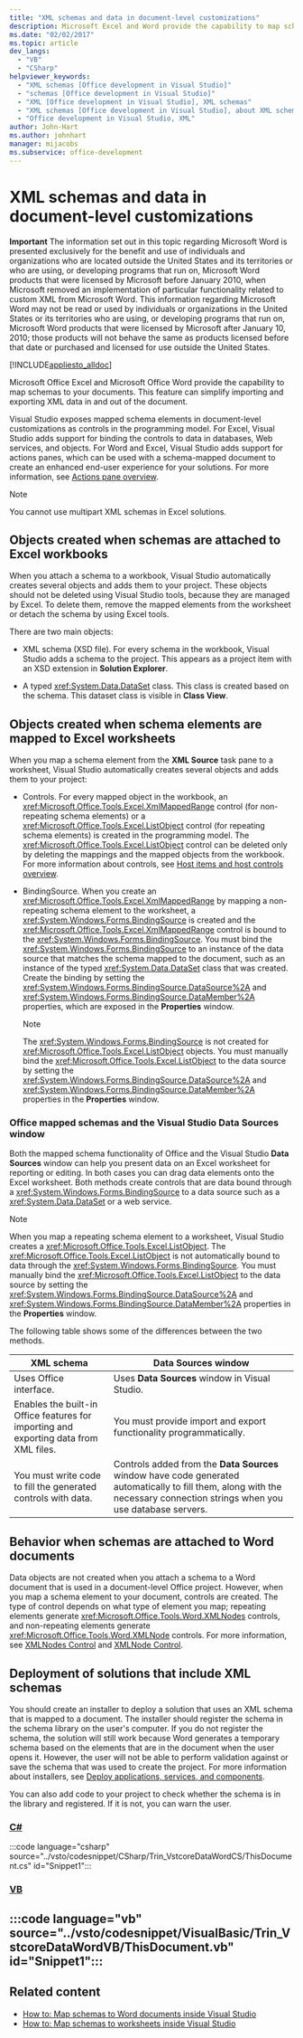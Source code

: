 ```yaml
---
title: "XML schemas and data in document-level customizations"
description: Microsoft Excel and Word provide the capability to map schemas to your documents and can simplify importing and exporting XML data in and out of the document.
ms.date: "02/02/2017"
ms.topic: article
dev_langs:
  - "VB"
  - "CSharp"
helpviewer_keywords:
  - "XML schemas [Office development in Visual Studio]"
  - "schemas [Office development in Visual Studio]"
  - "XML [Office development in Visual Studio], XML schemas"
  - "XML schemas [Office development in Visual Studio], about XML schemas and data"
  - "Office development in Visual Studio, XML"
author: John-Hart
ms.author: johnhart
manager: mijacobs
ms.subservice: office-development
---
```

# XML schemas and data in document-level customizations

  **Important** The information set out in this topic regarding Microsoft Word is presented exclusively for the benefit and use of individuals and organizations who are located outside the United States and its territories or who are using, or developing programs that run on, Microsoft Word products that were licensed by Microsoft before January 2010, when Microsoft removed an implementation of particular functionality related to custom XML from Microsoft Word. This information regarding Microsoft Word may not be read or used by individuals or organizations in the United States or its territories who are using, or developing programs that run on, Microsoft Word products that were licensed by Microsoft after January 10, 2010; those products will not behave the same as products licensed before that date or purchased and licensed for use outside the United States.

 [!INCLUDE[appliesto_alldoc](../vsto/includes/appliesto-alldoc-md.md)]

 Microsoft Office Excel and Microsoft Office Word provide the capability to map schemas to your documents. This feature can simplify importing and exporting XML data in and out of the document.

 Visual Studio exposes mapped schema elements in document-level customizations as controls in the programming model. For Excel, Visual Studio adds support for binding the controls to data in databases, Web services, and objects. For Word and Excel, Visual Studio adds support for actions panes, which can be used with a schema-mapped document to create an enhanced end-user experience for your solutions. For more information, see [Actions pane overview](../vsto/actions-pane-overview.md).

> [!NOTE]
> You cannot use multipart XML schemas in Excel solutions.

## Objects created when schemas are attached to Excel workbooks
 When you attach a schema to a workbook, Visual Studio automatically creates several objects and adds them to your project. These objects should not be deleted using Visual Studio tools, because they are managed by Excel. To delete them, remove the mapped elements from the worksheet or detach the schema by using Excel tools.

 There are two main objects:

- XML schema (XSD file). For every schema in the workbook, Visual Studio adds a schema to the project. This appears as a project item with an XSD extension in **Solution Explorer**.

- A typed <xref:System.Data.DataSet> class. This class is created based on the schema. This dataset class is visible in **Class View**.

## Objects created when schema elements are mapped to Excel worksheets
 When you map a schema element from the **XML Source** task pane to a worksheet, Visual Studio automatically creates several objects and adds them to your project:

- Controls. For every mapped object in the workbook, an <xref:Microsoft.Office.Tools.Excel.XmlMappedRange> control (for non-repeating schema elements) or a <xref:Microsoft.Office.Tools.Excel.ListObject> control (for repeating schema elements) is created in the programming model. The <xref:Microsoft.Office.Tools.Excel.ListObject> control can be deleted only by deleting the mappings and the mapped objects from the workbook. For more information about controls, see [Host items and host controls overview](../vsto/host-items-and-host-controls-overview.md).

- BindingSource. When you create an <xref:Microsoft.Office.Tools.Excel.XmlMappedRange> by mapping a non-repeating schema element to the worksheet, a <xref:System.Windows.Forms.BindingSource> is created and the <xref:Microsoft.Office.Tools.Excel.XmlMappedRange> control is bound to the <xref:System.Windows.Forms.BindingSource>. You must bind the <xref:System.Windows.Forms.BindingSource> to an instance of the data source that matches the schema mapped to the document, such as an instance of the typed <xref:System.Data.DataSet> class that was created. Create the binding by setting the <xref:System.Windows.Forms.BindingSource.DataSource%2A> and <xref:System.Windows.Forms.BindingSource.DataMember%2A> properties, which are exposed in the **Properties** window.

    > [!NOTE]
    > The <xref:System.Windows.Forms.BindingSource> is not created for <xref:Microsoft.Office.Tools.Excel.ListObject> objects. You must manually bind the <xref:Microsoft.Office.Tools.Excel.ListObject> to the data source by setting the <xref:System.Windows.Forms.BindingSource.DataSource%2A> and <xref:System.Windows.Forms.BindingSource.DataMember%2A> properties in the **Properties** window.

### Office mapped schemas and the Visual Studio Data Sources window
 Both the mapped schema functionality of Office and the Visual Studio **Data Sources** window can help you present data on an Excel worksheet for reporting or editing. In both cases you can drag data elements onto the Excel worksheet. Both methods create controls that are data bound through a <xref:System.Windows.Forms.BindingSource> to a data source such as a <xref:System.Data.DataSet> or a web service.

> [!NOTE]
> When you map a repeating schema element to a worksheet, Visual Studio creates a <xref:Microsoft.Office.Tools.Excel.ListObject>. The <xref:Microsoft.Office.Tools.Excel.ListObject> is not automatically bound to data through the <xref:System.Windows.Forms.BindingSource>. You must manually bind the <xref:Microsoft.Office.Tools.Excel.ListObject> to the data source by setting the <xref:System.Windows.Forms.BindingSource.DataSource%2A> and <xref:System.Windows.Forms.BindingSource.DataMember%2A> properties in the **Properties** window.

 The following table shows some of the differences between the two methods.

|XML schema|Data Sources window|
|----------------|-------------------------|
|Uses Office interface.|Uses **Data Sources** window in Visual Studio.|
|Enables the built-in Office features for importing and exporting data from XML files.|You must provide import and export functionality programmatically.|
|You must write code to fill the generated controls with data.|Controls added from the **Data Sources** window have code generated automatically to fill them, along with the necessary connection strings when you use database servers.|

## Behavior when schemas are attached to Word documents
 Data objects are not created when you attach a schema to a Word document that is used in a document-level Office project. However, when you map a schema element to your document, controls are created. The type of control depends on what type of element you map; repeating elements generate <xref:Microsoft.Office.Tools.Word.XMLNodes> controls, and non-repeating elements generate <xref:Microsoft.Office.Tools.Word.XMLNode> controls. For more information, see [XMLNodes Control](../vsto/xmlnodes-control.md) and [XMLNode Control](../vsto/xmlnode-control.md).

## Deployment of solutions that include XML schemas
 You should create an installer to deploy a solution that uses an XML schema that is mapped to a document. The installer should register the schema in the schema library on the user's computer. If you do not register the schema, the solution will still work because Word generates a temporary schema based on the elements that are in the document when the user opens it. However, the user will not be able to perform validation against or save the schema that was used to create the project. For more information about installers, see [Deploy applications, services, and components](../deployment/deploying-applications-services-and-components.md).

 You can also add code to your project to check whether the schema is in the library and registered. If it is not, you can warn the user.

 ### [C#](#tab/csharp)
 :::code language="csharp" source="../vsto/codesnippet/CSharp/Trin_VstcoreDataWordCS/ThisDocument.cs" id="Snippet1":::

 ### [VB](#tab/vb)
 :::code language="vb" source="../vsto/codesnippet/VisualBasic/Trin_VstcoreDataWordVB/ThisDocument.vb" id="Snippet1":::
 ---

## Related content

- [How to: Map schemas to Word documents inside Visual Studio](../vsto/how-to-map-schemas-to-word-documents-inside-visual-studio.md)
- [How to: Map schemas to worksheets inside Visual Studio](../vsto/how-to-map-schemas-to-worksheets-inside-visual-studio.md)

